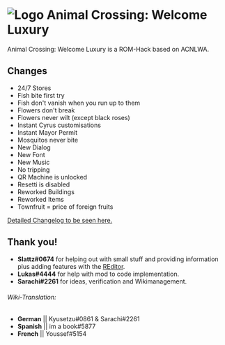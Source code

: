 # ![Logo](https://assets.gitlab-static.net/uploads/-/system/project/avatar/11357955/Logo_2.png?width=649) Animal Crossing: Welcome Luxury

Animal Crossing: Welcome Luxury is a ROM-Hack based on ACNLWA.

## Changes

- 24/7 Stores
- Fish bite first try
- Fish don't vanish when you run up to them
- Flowers don't break
- Flowers never wilt (except black roses)
- Instant Cyrus customisations
- Instant Mayor Permit
- Mosquitos never bite
- New Dialog
- New Font
- New Music
- No tripping
- QR Machine is unlocked
- Resetti is disabled
- Reworked Buildings
- Reworked Items
- Townfruit = price of foreign fruits

[Detailed Changelog to be seen here.](CHANGELOG.md)

## Thank you!

- **Slattz#0674** for helping out with small stuff and providing information plus adding features with the [REditor](https://github.com/Slattz/ACNL_REditor/).
- **Lukas#4444** for help with mod to code implementation.
- **Sarachi#2261** for ideas, verification and Wikimanagement.

###### Wiki-Translation:

- **German** || Kyusetzu#0861 & Sarachi#2261
- **Spanish** || im a book#5877
- **French** || Youssef#5154
